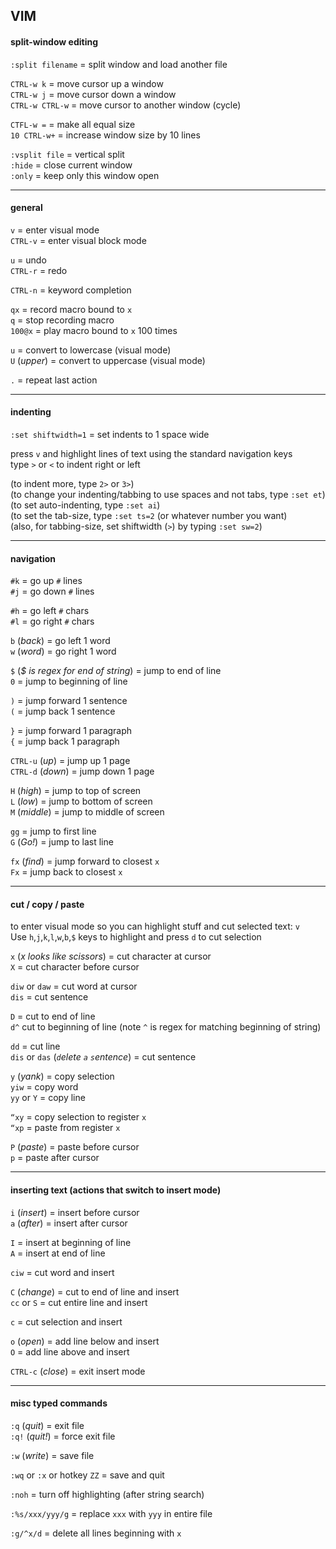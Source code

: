 ## VIM

#### split-window editing

`:split filename`  =  split window and load another file

`CTRL-w k`         =  move cursor up a window  
`CTRL-w j`         =  move cursor down a window    
`CTRL-w CTRL-w`    =  move cursor to another window (cycle)

`CTFL-w =`         =  make all equal size  
`10 CTRL-w+`       =  increase window size by 10 lines

`:vsplit file`     =  vertical split  
`:hide`            =  close current window  
`:only`            =  keep only this window open  

---
#### general

`v`       = enter visual mode  
`CTRL-v`  = enter visual block mode

`u`       = undo  
`CTRL-r`  = redo

`CTRL-n`  = keyword completion

`qx`      = record macro bound to `x`  
`q`       = stop recording macro  
`100@x`   = play macro bound to `x` 100 times

`u`           = convert to lowercase (visual mode)  
`U` (*upper*) = convert to uppercase (visual mode)

`.`           = repeat last action

---  
#### indenting 

`:set shiftwidth=1` = set indents to 1 space wide

press `v` and highlight lines of text using the standard navigation keys  
type `>` or `<` to indent right or left

(to indent more, type `2>` or `3>`)  
(to change your indenting/tabbing to use spaces and not tabs, type `:set et`)  
(to set auto-indenting, type `:set ai`)  
(to set the tab-size, type `:set ts=2` (or whatever number you want)  
(also, for tabbing-size, set shiftwidth (`>`) by typing `:set sw=2`)

---
#### navigation

`#k`  = go up `#` lines  
`#j`  = go down `#` lines

`#h`  = go left `#` chars  
`#l`  = go right `#` chars

`b` (*back*)  = go left 1 word  
`w` (*word*)  = go right 1 word

`$` (*$ is regex for end of string*) = jump to end of line  
`0`                                  = jump to beginning of line

`)`   = jump forward 1 sentence  
`(`   = jump back 1 sentence

`}`   = jump forward 1 paragraph  
`{`   = jump back 1 paragraph

`CTRL-u` (*up*)   = jump up 1 page  
`CTRL-d` (*down*) = jump down 1 page

`H` (*high*)      = jump to top of screen  
`L` (*low*)       = jump to bottom of screen  
`M` (*middle*)    = jump to middle of screen

`gg`        = jump to first line  
`G` (*Go!*) = jump to last line

`fx` (*find*) = jump forward to closest `x`  
`Fx`          = jump back to closest `x`

---
#### cut / copy / paste 

to enter visual mode so you can highlight stuff and cut selected text: `v`  
Use `h`,`j`,`k`,`l`,`w`,`b`,`$` keys to highlight and press `d` to cut selection

`x` (*x looks like scissors*) = cut character at cursor  
`X`                           = cut character before cursor

`diw` or `daw`                = cut word at cursor  
`dis`                         = cut sentence

`D`                           = cut to end of line  
`d^` cut to beginning of line (note `^` is regex for matching beginning of string)

`dd`                                       = cut line  
`dis` or `das` (*`d`elete `a` `s`entence*) = cut sentence

`y` (*yank*)    = copy selection  
`yiw`           = copy word  
`yy` or `Y`     = copy line

`“xy`           = copy selection to register `x`  
`“xp`           = paste from register `x`

`P` (*paste*)   = paste before cursor  
`p`             = paste after cursor

---
#### inserting text (actions that switch to insert mode) 

`i` (*insert*)  = insert before cursor  
`a` (*after*)   = insert after cursor

`I`             = insert at beginning of line  
`A`             = insert at end of line

`ciw`           = cut word and insert

`C` (*change*)  = cut to end of line and insert  
`cc` or `S`     = cut entire line and insert

`c`             = cut selection and insert

`o` (*open*)    = add line below and insert  
`O`             = add line above and insert

`CTRL-c` (*close*) = exit insert mode

---
#### misc typed commands

`:q` (*quit*)     = exit file  
`:q!` (*quit!*)   = force exit file

`:w` (*write*)    = save file
 
`:wq` or `:x` or hotkey `ZZ` = save and quit

`:noh`                       = turn off highlighting (after string search)

`:%s/xxx/yyy/g`              = replace `xxx` with `yyy` in entire file

`:g/^x/d`                    = delete all lines beginning with `x`
